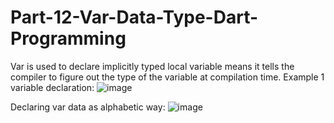 # Part-12-Var-Data-Type-Dart-Programming
Var is used to declare implicitly typed local variable means it tells the compiler to figure out the type of the variable at compilation time. 
Example 1 variable declaration:
![image](https://user-images.githubusercontent.com/53869097/221816431-099298c7-bdcd-409a-9d56-867ca304914e.png)

Declaring var data as alphabetic way:
![image](https://user-images.githubusercontent.com/53869097/221819144-0c03df58-812e-4183-8961-3e91339b6ac9.png)

